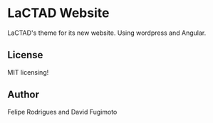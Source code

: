 # LaCTAD Website

LaCTAD's theme for its new website. Using wordpress and Angular.

## License
MIT licensing!

## Author
Felipe Rodrigues and David Fugimoto
